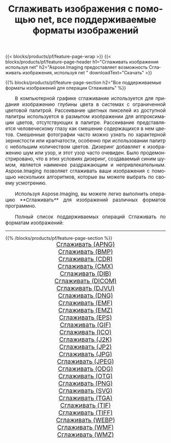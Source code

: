 ﻿---
title: Сглаживать изображения с помощью net, все поддерживаемые форматы изображений 
weight: 3920
url: /ru/net/dither 
lang: ru
langdirlevel: 2
locales: zh-hans,ja,it,ru,de,es,fr,nl,id,lt,pl,pt,vi,tr,ko,zh-hant,ar,hi,th,sv,cs,uk,he
description: Используя Aspose.Imaging, вы можете легко Сглаживать изображения используя net
---

{{< blocks/products/pf/feature-page-wrap >}}
{{< blocks/products/pf/feature-page-header h1="Сглаживать изображения используя net" h2="Aspose.Imaging предоставляет возможность Сглаживать изображения, используя net " downloadText="Скачать" >}}


{{% blocks/products/pf/feature-page-section  h2="Все поддерживаемые форматы изображений для операции Сглаживать" %}}
<p align="justify" style="text-indent:2em;font-size:15px;">
В компьютерной графике сглаживание используется для придания изображению глубины цвета в системах с ограниченной цветовой палитрой. Рассеивание цветных пикселей из доступной палитры используется в размытом изображении для аппроксимации цветов, отсутствующих в палитре. Рассеивание представляется человеческому глазу как смешение содержащихся в нем цветов. Смешенные фотографии часто можно узнать по характерной зернистости или крапчатости, особенно при использовании палитр с небольшим количеством цветов. Дизеринг добавляет к изображению шум или узор, и этот узор часто очевиден. Было продемонстрировано, что в этих условиях дизеринг, создаваемый синим шумом, является наименее раздражающим и непривлекательным. Aspose.Imaging позволяет сглаживать ваши изображения с помощью нескольких алгоритмов, которые вы можете выбрать по своему усмотрению.
</p>
<p align="justify" style="text-indent:2em;font-size:15px;">
Используя Aspose.Imaging, вы можете легко выполнить операцию **Сглаживать** для изображений различных форматов программно.
</p>
<p align="justify" style="text-indent:2em;font-size:15px;">
Полный список поддерживаемых операций Сглаживать по форматам изображений:
</p>
<hr/>
{{% /blocks/products/pf/feature-page-section %}}
<div class="container-fluid productfamilypage bg-gray">
    <div class="convertypes bg-gray agp-content section">
        <div class="container">
		<div class="row other-converters" style="gap: 10px;font-size: 19px;text-align:center;">
		    <div class='col-md-2 other-converter remove-lp remove-rp'><a href="/imaging/ru/net/dither/apng" style="padding:15px;">Сглаживать (APNG)</a></div><div class='col-md-2 other-converter remove-lp remove-rp'><a href="/imaging/ru/net/dither/bmp" style="padding:15px;">Сглаживать (BMP)</a></div><div class='col-md-2 other-converter remove-lp remove-rp'><a href="/imaging/ru/net/dither/cdr" style="padding:15px;">Сглаживать (CDR)</a></div><div class='col-md-2 other-converter remove-lp remove-rp'><a href="/imaging/ru/net/dither/cmx" style="padding:15px;">Сглаживать (CMX)</a></div><div class='col-md-2 other-converter remove-lp remove-rp'><a href="/imaging/ru/net/dither/dib" style="padding:15px;">Сглаживать (DIB)</a></div><div class='col-md-2 other-converter remove-lp remove-rp'><a href="/imaging/ru/net/dither/dicom" style="padding:15px;">Сглаживать (DICOM)</a></div><div class='col-md-2 other-converter remove-lp remove-rp'><a href="/imaging/ru/net/dither/djvu" style="padding:15px;">Сглаживать (DJVU)</a></div><div class='col-md-2 other-converter remove-lp remove-rp'><a href="/imaging/ru/net/dither/dng" style="padding:15px;">Сглаживать (DNG)</a></div><div class='col-md-2 other-converter remove-lp remove-rp'><a href="/imaging/ru/net/dither/emf" style="padding:15px;">Сглаживать (EMF)</a></div><div class='col-md-2 other-converter remove-lp remove-rp'><a href="/imaging/ru/net/dither/emz" style="padding:15px;">Сглаживать (EMZ)</a></div><div class='col-md-2 other-converter remove-lp remove-rp'><a href="/imaging/ru/net/dither/eps" style="padding:15px;">Сглаживать (EPS)</a></div><div class='col-md-2 other-converter remove-lp remove-rp'><a href="/imaging/ru/net/dither/gif" style="padding:15px;">Сглаживать (GIF)</a></div><div class='col-md-2 other-converter remove-lp remove-rp'><a href="/imaging/ru/net/dither/ico" style="padding:15px;">Сглаживать (ICO)</a></div><div class='col-md-2 other-converter remove-lp remove-rp'><a href="/imaging/ru/net/dither/j2k" style="padding:15px;">Сглаживать (J2K)</a></div><div class='col-md-2 other-converter remove-lp remove-rp'><a href="/imaging/ru/net/dither/jp2" style="padding:15px;">Сглаживать (JP2)</a></div><div class='col-md-2 other-converter remove-lp remove-rp'><a href="/imaging/ru/net/dither/jpg" style="padding:15px;">Сглаживать (JPG)</a></div><div class='col-md-2 other-converter remove-lp remove-rp'><a href="/imaging/ru/net/dither/jpeg" style="padding:15px;">Сглаживать (JPEG)</a></div><div class='col-md-2 other-converter remove-lp remove-rp'><a href="/imaging/ru/net/dither/odg" style="padding:15px;">Сглаживать (ODG)</a></div><div class='col-md-2 other-converter remove-lp remove-rp'><a href="/imaging/ru/net/dither/otg" style="padding:15px;">Сглаживать (OTG)</a></div><div class='col-md-2 other-converter remove-lp remove-rp'><a href="/imaging/ru/net/dither/png" style="padding:15px;">Сглаживать (PNG)</a></div><div class='col-md-2 other-converter remove-lp remove-rp'><a href="/imaging/ru/net/dither/svg" style="padding:15px;">Сглаживать (SVG)</a></div><div class='col-md-2 other-converter remove-lp remove-rp'><a href="/imaging/ru/net/dither/tga" style="padding:15px;">Сглаживать (TGA)</a></div><div class='col-md-2 other-converter remove-lp remove-rp'><a href="/imaging/ru/net/dither/tif" style="padding:15px;">Сглаживать (TIF)</a></div><div class='col-md-2 other-converter remove-lp remove-rp'><a href="/imaging/ru/net/dither/tiff" style="padding:15px;">Сглаживать (TIFF)</a></div><div class='col-md-2 other-converter remove-lp remove-rp'><a href="/imaging/ru/net/dither/webp" style="padding:15px;">Сглаживать (WEBP)</a></div><div class='col-md-2 other-converter remove-lp remove-rp'><a href="/imaging/ru/net/dither/wmf" style="padding:15px;">Сглаживать (WMF)</a></div><div class='col-md-2 other-converter remove-lp remove-rp'><a href="/imaging/ru/net/dither/wmz" style="padding:15px;">Сглаживать (WMZ)</a></div>
                </div>
        </div>
    </div>
</div>
<br/>
